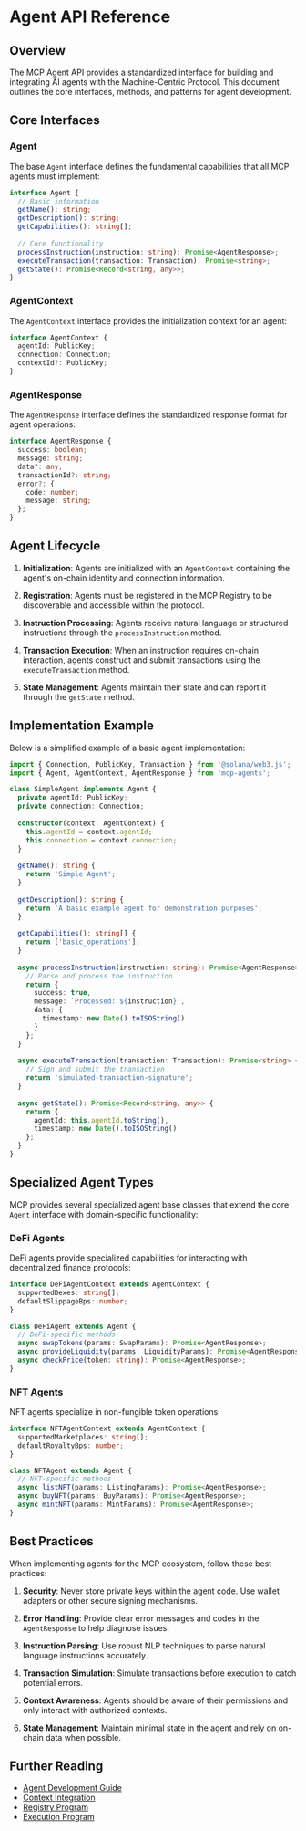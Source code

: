 # Agent API Reference

## Overview

The MCP Agent API provides a standardized interface for building and integrating AI agents with the Machine-Centric Protocol. This document outlines the core interfaces, methods, and patterns for agent development.

## Core Interfaces

### Agent

The base `Agent` interface defines the fundamental capabilities that all MCP agents must implement:

```typescript
interface Agent {
  // Basic information
  getName(): string;
  getDescription(): string;
  getCapabilities(): string[];
  
  // Core functionality
  processInstruction(instruction: string): Promise<AgentResponse>;
  executeTransaction(transaction: Transaction): Promise<string>;
  getState(): Promise<Record<string, any>>;
}
```

### AgentContext

The `AgentContext` interface provides the initialization context for an agent:

```typescript
interface AgentContext {
  agentId: PublicKey;
  connection: Connection;
  contextId?: PublicKey;
}
```

### AgentResponse

The `AgentResponse` interface defines the standardized response format for agent operations:

```typescript
interface AgentResponse {
  success: boolean;
  message: string;
  data?: any;
  transactionId?: string;
  error?: {
    code: number;
    message: string;
  };
}
```

## Agent Lifecycle

1. **Initialization**: Agents are initialized with an `AgentContext` containing the agent's on-chain identity and connection information.

2. **Registration**: Agents must be registered in the MCP Registry to be discoverable and accessible within the protocol.

3. **Instruction Processing**: Agents receive natural language or structured instructions through the `processInstruction` method.

4. **Transaction Execution**: When an instruction requires on-chain interaction, agents construct and submit transactions using the `executeTransaction` method.

5. **State Management**: Agents maintain their state and can report it through the `getState` method.

## Implementation Example

Below is a simplified example of a basic agent implementation:

```typescript
import { Connection, PublicKey, Transaction } from '@solana/web3.js';
import { Agent, AgentContext, AgentResponse } from 'mcp-agents';

class SimpleAgent implements Agent {
  private agentId: PublicKey;
  private connection: Connection;
  
  constructor(context: AgentContext) {
    this.agentId = context.agentId;
    this.connection = context.connection;
  }
  
  getName(): string {
    return 'Simple Agent';
  }
  
  getDescription(): string {
    return 'A basic example agent for demonstration purposes';
  }
  
  getCapabilities(): string[] {
    return ['basic_operations'];
  }
  
  async processInstruction(instruction: string): Promise<AgentResponse> {
    // Parse and process the instruction
    return {
      success: true,
      message: `Processed: ${instruction}`,
      data: {
        timestamp: new Date().toISOString()
      }
    };
  }
  
  async executeTransaction(transaction: Transaction): Promise<string> {
    // Sign and submit the transaction
    return 'simulated-transaction-signature';
  }
  
  async getState(): Promise<Record<string, any>> {
    return {
      agentId: this.agentId.toString(),
      timestamp: new Date().toISOString()
    };
  }
}
```

## Specialized Agent Types

MCP provides several specialized agent base classes that extend the core `Agent` interface with domain-specific functionality:

### DeFi Agents

DeFi agents provide specialized capabilities for interacting with decentralized finance protocols:

```typescript
interface DeFiAgentContext extends AgentContext {
  supportedDexes: string[];
  defaultSlippageBps: number;
}

class DeFiAgent extends Agent {
  // DeFi-specific methods
  async swapTokens(params: SwapParams): Promise<AgentResponse>;
  async provideLiquidity(params: LiquidityParams): Promise<AgentResponse>;
  async checkPrice(token: string): Promise<AgentResponse>;
}
```

### NFT Agents

NFT agents specialize in non-fungible token operations:

```typescript
interface NFTAgentContext extends AgentContext {
  supportedMarketplaces: string[];
  defaultRoyaltyBps: number;
}

class NFTAgent extends Agent {
  // NFT-specific methods
  async listNFT(params: ListingParams): Promise<AgentResponse>;
  async buyNFT(params: BuyParams): Promise<AgentResponse>;
  async mintNFT(params: MintParams): Promise<AgentResponse>;
}
```

## Best Practices

When implementing agents for the MCP ecosystem, follow these best practices:

1. **Security**: Never store private keys within the agent code. Use wallet adapters or other secure signing mechanisms.

2. **Error Handling**: Provide clear error messages and codes in the `AgentResponse` to help diagnose issues.

3. **Instruction Parsing**: Use robust NLP techniques to parse natural language instructions accurately.

4. **Transaction Simulation**: Simulate transactions before execution to catch potential errors.

5. **Context Awareness**: Agents should be aware of their permissions and only interact with authorized contexts.

6. **State Management**: Maintain minimal state in the agent and rely on on-chain data when possible.

## Further Reading

- [Agent Development Guide](../guides/agent-development.md)
- [Context Integration](../guides/context-integration.md)
- [Registry Program](../programs/registry.md)
- [Execution Program](../programs/execution.md)
